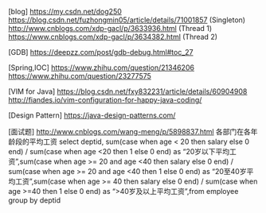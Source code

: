 [blog]
https://my.csdn.net/dog250
https://blog.csdn.net/fuzhongmin05/article/details/71001857 (Singleton)
http://www.cnblogs.com/xdp-gacl/p/3633936.html (Thread 1)
https://www.cnblogs.com/xdp-gacl/p/3634382.html (Thread 2)

[GDB]
https://deepzz.com/post/gdb-debug.html#toc_27

[Spring,IOC]
https://www.zhihu.com/question/21346206
https://www.zhihu.com/question/23277575

[VIM for Java]
https://blog.csdn.net/fxy832231/article/details/60904908
http://fiandes.io/vim-configuration-for-happy-java-coding/

[Design Pattern]
https://java-design-patterns.com/

[面试题]
http://www.cnblogs.com/wang-meng/p/5898837.html
各部门在各年龄段的平均工资
select deptid,
sum(case when age < 20 then salary else 0 end) / sum(case when age <20 then 1 else 0 end) as “20岁以下平均工资”,sum(case when age >= 20 and age <40 then salary else 0 end) / sum(case when age >= 20 and age <40 then 1 else 0 end) as “20至40岁平均工资”,sum(case when age >= 40 then salary else 0 end) / sum(case when age >=40 then 1 else 0 end) as “>40岁及以上平均工资”,from employee group by deptid

